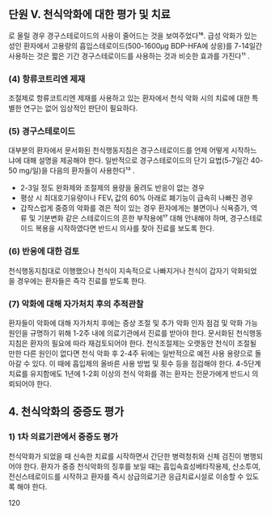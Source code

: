 ## 단원 V. 천식악화에 대한 평가 및 치료
로 올릴 경우 경구스테로이드의 사용이 줄어드는 것을 보여주었다¹⁶. 급성 악화가 있는 성인 환자에서 고용량의 흡입스테로이드(500-1600µg BDP-HFA에 상응)를 7-14일간 사용하는 것은 짧은 기간 경구스테로이드를 사용하는 것과 비슷한 효과를 가진다¹¹ .

### (4) 항류코트리엔 제재
조절제로 항류코트리엔 제재를 사용하고 있는 환자에서 천식 악화 시의 치료에 대한 특별한 연구는 없어 임상적인 판단이 필요하다.

### (5) 경구스테로이드
대부분의 환자에서 문서화된 천식행동지침은 경구스테로이드를 언제 어떻게 시작하느냐에 대해 설명을 제공해야 한다. 일반적으로 경구스테로이드의 단기 요법(5-7일간 40-50 mg/일)을 다음의 환자들이 사용한다¹³ .
*   2-3일 정도 완화제와 조절제의 용량을 올려도 반응이 없는 경우
*   평상 시 최대호기유량이나 FEV₁ 값의 60% 아래로 폐기능이 급속히 나빠진 경우
*   갑작스럽게 중증의 악화를 겪은 적이 있는 경우
환자에게는 불면이나 식욕증가, 역류 및 기분변화 같은 스테로이드의 흔한 부작용에¹⁷ 대해 안내해야 하며, 경구스테로이드 복용을 시작하였다면 반드시 의사를 찾아 진료를 보도록 한다.

### (6) 반응에 대한 검토
천식행동지침대로 이행했으나 천식이 지속적으로 나빠지거나 천식이 갑자기 악화되었을 경우에는 환자들은 즉각 진료를 받도록 한다.

### (7) 악화에 대해 자가처치 후의 추적관찰
환자들이 악화에 대해 자가처치 후에는 증상 조절 및 추가 악화 인자 점검 및 악화 가능 원인을 규명하기 위해 1-2주 내에 의료기관에서 진료를 받아야 한다. 문서화된 천식행동지침은 환자의 필요에 따라 재검토되어야 한다. 천식조절제는 오랫동안 천식이 조절될 만한 다른 원인이 없다면 천식 악화 후 2-4주 뒤에는 일반적으로 예전 사용 용량으로 돌아갈 수 있다. 이 때에 흡입제의 올바른 사용 방법 및 횟수 등을 점검해야 한다.
4-5단계 치료를 유지함에도 1년에 1-2회 이상의 천식 악화를 겪는 환자는 전문가에게 반드시 의뢰되어야 한다.

## 4. 천식악화의 중증도 평가

### 1) 1차 의료기관에서 중증도 평가
천식악화가 되었을 때 신속한 치료를 시작하면서 간단한 병력청취와 신체 검진이 병행되어야 한다. 환자가 중증 천식악화의 징후를 보일 때는 흡입속효성베타작용제, 산소투여, 전신스테로이드를 시작하고 환자를 즉시 상급의료기관 응급치료시설로 이송할 수 있도록 해야 한다.

<PAGE>120